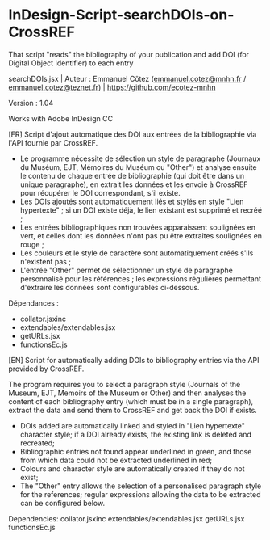 # InDesign-Script-searchDOIs-on-CrossREF
That script "reads" the bibliography of your publication and add DOI (for Digital Object Identifier) to each entry

searchDOIs.jsx | Auteur : Emmanuel Côtez (emmanuel.cotez@mnhn.fr / emmanuel.cotez@teznet.fr) | https://github.com/ecotez-mnhn

Version : 1.04

Works with Adobe InDesign CC

[FR]
Script d'ajout automatique des DOI aux entrées de la bibliographie via l'API fournie par CrossREF.

- Le programme nécessite de sélection un style de paragraphe (Journaux du Muséum, EJT, Mémoires du Muséum ou "Other") et analyse ensuite le contenu de chaque entrée de bibliographie (qui doit être dans un unique paragraphe), en extrait les données et les envoie à CrossREF pour récupérer le DOI correspondant, s'il existe.
- Les DOIs ajoutés sont automatiquement liés et stylés en style "Lien hypertexte" ; si un DOI existe déjà, le lien existant est supprimé et recréé ;
- Les entrées bibliographiques non trouvées apparaissent soulignées en vert, et celles dont les données n'ont pas pu être extraites soulignées en rouge ;
- Les couleurs et le style de caractère sont automatiquement créés s'ils n'existent pas ;
- L'entrée "Other" permet de sélectionner un style de paragraphe personnalisé pour les références ; les expressions régulières permettant d'extraire les données sont configurables ci-dessous.
 
Dépendances :
- collator.jsxinc
- extendables/extendables.jsx
- getURLs.jsx
- functionsEc.js

[EN]
Script for automatically adding DOIs to bibliography entries via the API provided by CrossREF.

The program requires you to select a paragraph style (Journals of the Museum, EJT, Memoirs of the Museum or Other) and then analyses the content of each bibliography entry (which must be in a single paragraph), extract the data and send them to CrossREF and get back the DOI if exists.
- DOIs added are automatically linked and styled in "Lien hypertexte" character style; if a DOI already exists, the existing link is deleted and recreated;
- Bibliographic entries not found appear underlined in green, and those from which data could not be extracted underlined in red;
- Colours and character style are automatically created if they do not exist;
- The "Other" entry allows the selection of a personalised paragraph style for the references; regular expressions allowing the data to be extracted can be configured below.

Dependencies:
collator.jsxinc
extendables/extendables.jsx
getURLs.jsx
functionsEc.js
